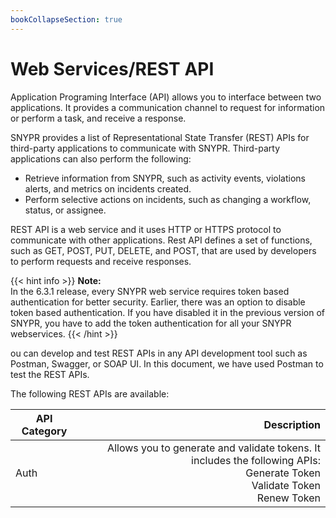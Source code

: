 ```yaml
---
bookCollapseSection: true
---
```


# Web Services/REST API
Application Programing Interface (API) allows you to interface between two applications. It provides a communication channel to request for information or perform a task, and receive a response.

SNYPR provides a list of Representational State Transfer (REST) APIs for third-party applications to communicate with SNYPR. Third-party applications can also perform the following:

* Retrieve information from SNYPR, such as activity events, violations alerts, and metrics on incidents created.
* Perform selective actions on incidents, such as changing a workflow, status, or assignee.

REST API is a web service and it uses HTTP or HTTPS protocol to communicate with other applications. Rest API defines a set of functions, such as GET, POST, PUT, DELETE, and POST, that are used by developers to perform requests and receive responses.


{{< hint info >}}
**Note:**  
In the 6.3.1 release, every SNYPR web service requires token based authentication for better security. Earlier, there was an option to disable token based authentication. If you have disabled it in the previous version of SNYPR, you have to add the token authentication for all your SNYPR webservices.
{{< /hint >}}

ou can develop and test REST APIs in any API development tool such as Postman, Swagger, or SOAP UI. In this document, we have used Postman to test the REST APIs.

The following REST APIs are available:

| API Category | Description |
| ------------ | ----------: |
| Auth         | Allows you to generate and validate tokens. It includes the following APIs: <br> Generate Token <br> Validate Token <br> Renew Token |